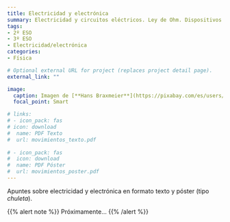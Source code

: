 ```yaml
---
title: Electricidad y electrónica
summary: Electricidad y circuitos eléctricos. Ley de Ohm. Dispositivos electrónicos. `PRÓXIMAMENTE`
tags:
- 2º ESO
- 3º ESO
- Electricidad/electrónica
categories:
- Física

# Optional external URL for project (replaces project detail page).
external_link: ""

image:
  caption: Imagen de [**Hans Braxmeier**](https://pixabay.com/es/users/hans-2/) en [Pixabay](https://pixabay.com/es/)
  focal_point: Smart

# links:
# - icon_pack: fas
# icon: download
#  name: PDF Texto
#  url: movimientos_texto.pdf
  
# - icon_pack: fas
#  icon: download
#  name: PDF Póster
#  url: movimientos_poster.pdf  
---
```


Apuntes sobre electricidad y electrónica en formato texto y póster (tipo _chuleta_).

{{% alert note %}}
Próximamente...
{{% /alert %}}